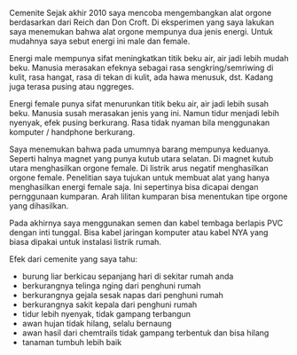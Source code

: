 Cemenite
Sejak akhir 2010 saya mencoba mengembangkan alat orgone berdasarkan dari Reich dan Don Croft. Di eksperimen yang saya lakukan saya menemukan bahwa alat orgone mempunya dua jenis energi. Untuk mudahnya saya sebut energi ini male dan female.

Energi male mempunya sifat meningkatkan titik beku air, air jadi lebih mudah beku. Manusia merasakan efeknya sebagai rasa sengkring/semriwing di kulit, rasa hangat, rasa di tekan di kulit, ada hawa menusuk, dst. Kadang juga terasa pusing atau nggreges.

Energi female punya sifat menurunkan titik beku air, air jadi lebih susah beku. Manusia susah merasakan jenis yang ini. Namun tidur menjadi lebih nyenyak, efek pusing berkurang. Rasa tidak nyaman bila menggunakan komputer / handphone berkurang.

Saya menemukan bahwa pada umumnya barang mempunya keduanya. Seperti halnya magnet yang punya kutub utara selatan. Di magnet kutub utara menghasilkan orgone female. Di listrik arus negatif menghasilkan orgone female. Penelitian saya tujukan untuk membuat alat yang hanya menghasilkan energi female saja. Ini sepertinya bisa dicapai dengan pernggunaan kumparan. Arah lilitan kumparan bisa menentukan tipe orgone yang dihasilkan.

Pada akhirnya saya menggunakan semen dan kabel tembaga berlapis PVC dengan inti tunggal. Bisa kabel jaringan komputer atau kabel NYA yang biasa dipakai untuk instalasi listrik rumah.

Efek dari cemenite yang saya tahu:
- burung liar berkicau sepanjang hari di sekitar rumah anda
- berkurangnya telinga nging dari penghuni rumah
- berkurangnya gejala sesak napas dari penghuni rumah
- berkurangnya sakit kepala dari penghuni rumah
- tidur lebih nyenyak, tidak gampang terbangun
- awan hujan tidak hilang, selalu bernaung
- awan hasil dari chemtrails tidak gampang terbentuk dan bisa hilang
- tanaman tumbuh lebih baik
